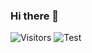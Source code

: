 ### Hi there 👋

![Visitors](https://hit.yhype.me/github/profile?user_id=11592647)
![Test](https://komarev.com/ghpvc/?username=battoni)

<!--
**battoni/battoni** is a ✨ _special_ ✨ repository because its `README.md` (this file) appears on your GitHub profile.

Here are some ideas to get you started:

- 🔭 I’m currently working on ...
- 🌱 I’m currently learning ...
- 👯 I’m looking to collaborate on ...
- 🤔 I’m looking for help with ...
- 💬 Ask me about ...
- 📫 How to reach me: ...
- 😄 Pronouns: ...
- ⚡ Fun fact: ...
-->

